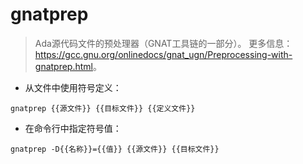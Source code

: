 # gnatprep

> Ada源代码文件的预处理器（GNAT工具链的一部分）。
> 更多信息：<https://gcc.gnu.org/onlinedocs/gnat_ugn/Preprocessing-with-gnatprep.html>。

- 从文件中使用符号定义：

`gnatprep {{源文件}} {{目标文件}} {{定义文件}}`

- 在命令行中指定符号值：

`gnatprep -D{{名称}}={{值}} {{源文件}} {{目标文件}}`